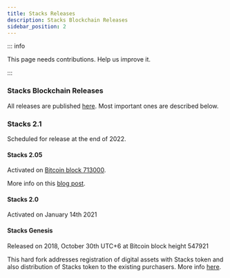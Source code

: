 ```yaml
---
title: Stacks Releases
description: Stacks Blockchain Releases
sidebar_position: 2
---
```


::: info

This page needs contributions. Help us improve it.

:::

### Stacks Blockchain Releases

All releases are published [here](https://github.com/stacks-network/stacks-blockchain/releases). Most important ones are described below.

### Stacks 2.1

Scheduled for release at the end of 2022.

#### Stacks 2.05

Activated on [Bitcoin block 713000](https://explorer.stacks.co/txid/0xece8e369310b5ff9b92ef11181ae0d2457ac0c821376d4a96c4998763e22ad04?chain=mainnet).

More info on this [blog post](https://www.stacks.org/stacks-2-05?ref=docs-website).

#### Stacks 2.0

Activated on January 14th 2021

#### Stacks Genesis

Released on 2018, October 30th UTC+6 at Bitcoin block height 547921

This hard fork addresses registration of digital assets with Stacks token and also distribution of Stacks token to the existing purchasers.
More info [here](https://blog.blockstack.org/the-launch-of-the-stacks-genesis-block/?ref=docs-website).

